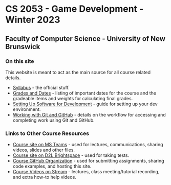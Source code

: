 # CS 2053 - Game Development - Winter 2023

## Faculty of Computer Science - University of New Brunswick

### On this site

This website is meant to act as the main source for all course related details.

- [Syllabus](pages/cs2053_syllabus_w2023.md) - the official stuff.
- [Grades and Dates](pages/cs2053-grading-dates_w2023.md) - listing of important dates for the course and the gradeable items and weights for calculating final grades.
- [Setting Up Software for Development](pages/cs2053-requirements-and-setup.md) - guide for setting up your dev environment.
- [Working with Git and GitHub](pages/CS2053-working-with-git.md) - details on the workflow for accessing and completing work using Git and GitHub.

### Links to Other Course Resources

- [Course site on MS Teams](https://teams.microsoft.com/l/team/19%3aO-E2fUopHC64qMNj2z8xeIUlqKnslhA1LgsfaS6QGfU1%40thread.tacv2/conversations?groupId=ce9d916d-94ea-4b39-92d5-0843943117e9&tenantId=244e6ed2-339a-47f3-b95c-e45351c198b7) - used for lectures, communications, sharing videos, slides and other files.
- [Course site on D2L Brightspace](https://lms.unb.ca/d2l/home/207733) - used for taking tests.
- [Course GitHub Organization](https://github.com/CS-2053-Winter-2023) - used for submitting assignments, sharing code examples, and hosting this site.
- [Course Videos on Stream](https://web.microsoftstream.com/channel/6d4d8bcb-726a-4daf-84f2-27c5fb07df3d) - lectures, class meeting/tutorial recording, and extra how-to help videos.